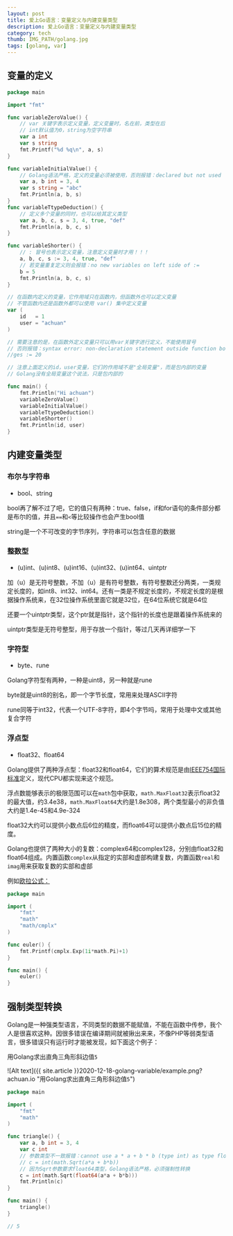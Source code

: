 ```yaml
---
layout: post
title: 爱上Go语言：变量定义与内建变量类型
description: 爱上Go语言：变量定义与内建变量类型
category: tech
thumb: IMG_PATH/golang.jpg
tags: [golang, var]
---
```


## 变量的定义

```go
package main

import "fmt"

func variableZeroValue() {
	// var 关键字表示定义变量，定义变量时，名在前，类型在后
	// int默认值为0，string为空字符串
	var a int
	var s string
	fmt.Printf("%d %q\n", a, s)
}

func variableInitialValue() {
	// Golang语法严格，定义的变量必须被使用，否则报错：declared but not used
	var a, b int = 3, 4
	var s string = "abc"
	fmt.Println(a, b, s)
}
func variableTtypeDeduction() {
	// 定义多个变量的同时，也可以给其定义类型
	var a, b, c, s = 3, 4, true, "def"
	fmt.Println(a, b, c, s)
}

func variableShorter() {
	// : 冒号也表示定义变量，注意定义变量时才用！！！
	a, b, c, s := 3, 4, true, "def"
	// 若变量重复定义则会报错：no new variables on left side of :=
	b = 5
	fmt.Println(a, b, c, s)
}

// 在函数内定义的变量，它作用域只在函数内，但函数外也可以定义变量
// 不管函数内还是函数外都可以使用 var() 集中定义变量
var (
	id   = 1
	user = "achuan"
)

// 需要注意的是，在函数外定义变量只可以用var关键字进行定义，不能使用冒号
// 否则报错：syntax error: non-declaration statement outside function body
//ges := 20

// 注意上面定义的id，user变量，它们的作用域不是"全局变量"，而是包内部的变量
// Golang没有全局变量这个说法，只是包内部的

func main() {
	fmt.Println("Hi achuan")
	variableZeroValue()
	variableInitialValue()
	variableTtypeDeduction()
	variableShorter()
	fmt.Println(id, user)
}
```

## 内建变量类型

### 布尔与字符串

* bool、string

bool再了解不过了吧，它的值只有两种：true、false，if和for语句的条件部分都是布尔的值，并且`==`和`<`等比较操作也会产生bool值

string是一个不可改变的字节序列，字符串可以包含任意的数据



### 整数型

* (u)int、(u)int8、(u)int16、(u)int32、(u)int64、uintptr

加（u）是无符号整数，不加（u）是有符号整数，有符号整数还分两类，一类规定长度的，如int8、int32、int64。还有一类是不规定长度的，不规定长度的是根据操作系统来，在32位操作系统里面它就是32位，在64位系统它就是64位

还要一个uintptr类型，这个ptr就是指针，这个指针的长度也是跟着操作系统来的

uintptr类型是无符号整型，用于存放一个指针，等过几天再详细学一下



### 字符型

* byte、rune

Golang字符型有两种，一种是uint8，另一种就是rune

byte就是uint8的别名，即一个字节长度，常用来处理ASCII字符

rune同等于int32，代表一个UTF-8字符，即4个字节吗，常用于处理中文或其他复合字符



### 浮点型

* float32、float64

Golang提供了两种浮点型：float32和float64，它们的算术规范是由[IEEE754国际标准](https://zh.wikipedia.org/zh-cn/IEEE_754)定义，现代CPU都实现来这个规范。



浮点数能够表示的极限范围可以在`math`包中获取，`math.MaxFloat32`表示float32的最大值，约3.4e38，`math.MaxFloat64`大约是1.8e308，两个类型最小的非负值大约是1.4e-45和4.9e-324



float32大约可以提供小数点后6位的精度，而float64可以提供小数点后15位的精度。



Golang也提供了两种大小的复数：complex64和complex128，分别由float32和float64组成。内置函数`complex`从指定的实部和虚部构建复数，内置函数`real`和`imag`用来获取复数的实部和虚部

例如[欧拉公式：](https://zh.wikipedia.org/zh-hans/%E6%AC%A7%E6%8B%89%E5%85%AC%E5%BC%8F)

```go
package main

import (
	"fmt"
	"math"
	"math/cmplx"
)

func euler() {
	fmt.Printf(cmplx.Exp(1i*math.Pi)+1)
}

func main() {
	euler()
}
```



## 强制类型转换

Golang是一种强类型语言，不同类型的数据不能赋值，不能在函数中传参，我个人是很喜欢这种。因很多错误在编译期间就被揪出来来，不像PHP等弱类型语言，很多错误只有运行时才能被发现，如下面这个例子：

用Golang求出直角三角形斜边值`5`

![Alt text]({{ site.article }}2020-12-18-golang-variable/example.png?achuan.io "用Golang求出直角三角形斜边值`5`") 

```go
package main

import (
	"fmt"
	"math"
)

func triangle() {
	var a, b int = 3, 4
	var c int
	// 参数类型不一致报错：cannot use a * a + b * b (type int) as type float64 in argument to math.Sqrt
	// c = int(math.Sqrt(a*a + b*b))
	// 因为Sqrt参数要求float64类型，Golang语法严格，必须强制性转换
	c = int(math.Sqrt(float64(a*a + b*b)))
	fmt.Println(c)
}

func main() {
	triangle()
}

// 5
```

